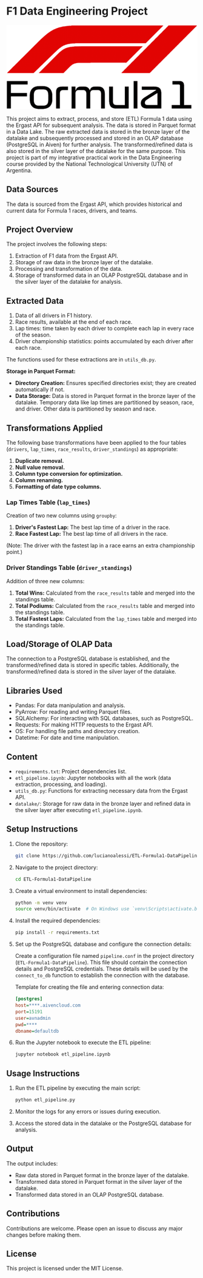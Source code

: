 # F1 Data Engineering Project

![alt text](image-1.png)

This project aims to extract, process, and store (ETL) Formula 1 data using the Ergast API for subsequent analysis. The data is stored in Parquet format in a Data Lake. The raw extracted data is stored in the bronze layer of the datalake and subsequently processed and stored in an OLAP database (PostgreSQL in Aiven) for further analysis. The transformed/refined data is also stored in the silver layer of the datalake for the same purpose. This project is part of my integrative practical work in the Data Engineering course provided by the National Technological University (UTN) of Argentina.

## Data Sources

The data is sourced from the Ergast API, which provides historical and current data for Formula 1 races, drivers, and teams.

## Project Overview

The project involves the following steps:

1. Extraction of F1 data from the Ergast API.
2. Storage of raw data in the bronze layer of the datalake.
3. Processing and transformation of the data.
4. Storage of transformed data in an OLAP PostgreSQL database and in the silver layer of the datalake for analysis.

## Extracted Data

1. Data of all drivers in F1 history.
2. Race results, available at the end of each race.
3. Lap times: time taken by each driver to complete each lap in every race of the season.
4. Driver championship statistics: points accumulated by each driver after each race.

The functions used for these extractions are in `utils_db.py`.

**Storage in Parquet Format:**

- **Directory Creation:** Ensures specified directories exist; they are created automatically if not.
- **Data Storage:** Data is stored in Parquet format in the bronze layer of the datalake. Temporary data like lap times are partitioned by season, race, and driver. Other data is partitioned by season and race.

## Transformations Applied

The following base transformations have been applied to the four tables (`drivers`, `lap_times`, `race_results`, `driver_standings`) as appropriate:

1. **Duplicate removal.**
2. **Null value removal.**
3. **Column type conversion for optimization.**
4. **Column renaming.**
5. **Formatting of date type columns.**

### Lap Times Table (`lap_times`)

Creation of two new columns using `groupby`:
1. **Driver's Fastest Lap:** The best lap time of a driver in the race.
2. **Race Fastest Lap:** The best lap time of all drivers in the race.

(Note: The driver with the fastest lap in a race earns an extra championship point.)

### Driver Standings Table (`driver_standings`)

Addition of three new columns:

1. **Total Wins:** Calculated from the `race_results` table and merged into the standings table.
2. **Total Podiums:** Calculated from the `race_results` table and merged into the standings table.
3. **Total Fastest Laps:** Calculated from the `lap_times` table and merged into the standings table.

## Load/Storage of OLAP Data

The connection to a PostgreSQL database is established, and the transformed/refined data is stored in specific tables. Additionally, the transformed/refined data is stored in the silver layer of the datalake.

## Libraries Used

- Pandas: For data manipulation and analysis.
- PyArrow: For reading and writing Parquet files.
- SQLAlchemy: For interacting with SQL databases, such as PostgreSQL.
- Requests: For making HTTP requests to the Ergast API.
- OS: For handling file paths and directory creation.
- Datetime: For date and time manipulation.

## Content

- `requirements.txt`: Project dependencies list.
- `etl_pipeline.ipynb`: Jupyter notebooks with all the work (data extraction, processing, and loading).
- `utils_db.py`: Functions for extracting necessary data from the Ergast API.
- `datalake/`: Storage for raw data in the bronze layer and refined data in the silver layer after executing `etl_pipeline.ipynb`.

## Setup Instructions

1. Clone the repository:
    ```sh
    git clone https://github.com/lucianoalessi/ETL-Formula1-DataPipeline.git
    ```

2. Navigate to the project directory:
    ```sh
    cd ETL-Formula1-DataPipeline
    ```

3. Create a virtual environment to install dependencies:
    ```sh
    python -m venv venv
    source venv/bin/activate  # On Windows use `venv\Scripts\activate.bat`
    ```

4. Install the required dependencies:
    ```sh
    pip install -r requirements.txt
    ```

5. Set up the PostgreSQL database and configure the connection details:

    Create a configuration file named `pipeline.conf` in the project directory (`ETL-Formula1-DataPipeline`). This file should contain the connection details and PostgreSQL credentials. These details will be used by the `connect_to_db` function to establish the connection with the database.

    Template for creating the file and entering connection data:
    ```ini
    [postgres]
    host=****.aivencloud.com
    port=15191
    user=avnadmin
    pwd=****
    dbname=defaultdb
    ```

6. Run the Jupyter notebook to execute the ETL pipeline:
    ```sh
    jupyter notebook etl_pipeline.ipynb
    ```

## Usage Instructions

1. Run the ETL pipeline by executing the main script:
    ```sh
    python etl_pipeline.py
    ```

2. Monitor the logs for any errors or issues during execution.
3. Access the stored data in the datalake or the PostgreSQL database for analysis.

## Output

The output includes:

- Raw data stored in Parquet format in the bronze layer of the datalake.
- Transformed data stored in Parquet format in the silver layer of the datalake.
- Transformed data stored in an OLAP PostgreSQL database.

## Contributions

Contributions are welcome. Please open an issue to discuss any major changes before making them.

## License

This project is licensed under the MIT License.

